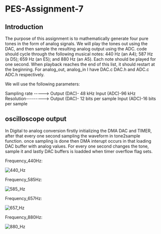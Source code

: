# PES-Assignment-7

## Introduction
The purpose of this assignment is to mathematically generate four pure tones in the form of analog signals. We will play the tones out using the DAC, and then sample the resulting analog output using the ADC. code should cycle through the following musical notes: 440 Hz (an A4); 587 Hz (a D5); 659 Hz (an E5); and 880 Hz (an A5). Each note should be played for one second. When playback reaches the end of this list, it should restart at the beginning. For analog_out, analog_in I have DAC.c DAC.h and ADC.c ADC.h respectively.

We will use the following parameters:
                                           
 Sampling rate	-----> Output (DAC)-  48 kHz	               Input (ADC)-96 kHz         
 Resolution---------> Output (DAC)- 12 bits per sample	    Input (ADC)-16 bits per sample 

## oscilloscope output
In Digital to analog conversion firstly initializing the DMA DAC and TIMER, after that every one second sampling the waveform in tone2sample function.
once sampling is done then DMA interupt occurs in that loading DAC buffer with analog values. For every one second changes the tone, sample it and lastly DAC buffers is loadded when timer overflow flag sets. 


Frequency_440Hz:

![440_Hz](https://user-images.githubusercontent.com/91862302/203698152-f62954ea-ada3-4358-a60f-d826114c6199.png)

Frequency_585Hz:

![585_Hz](https://user-images.githubusercontent.com/91862302/203698184-476909be-5398-4cb7-9449-f610c5d6bf68.png)

Frequency_657Hz:

![657_Hz](https://user-images.githubusercontent.com/91862302/203698233-a1c97c79-2b7e-45d3-ba7e-8c8951e9a2f2.png)

Frequency_880Hz:

![880_Hz](https://user-images.githubusercontent.com/91862302/203698281-229a5c5f-380e-47e9-b463-9493430cab4b.png)

